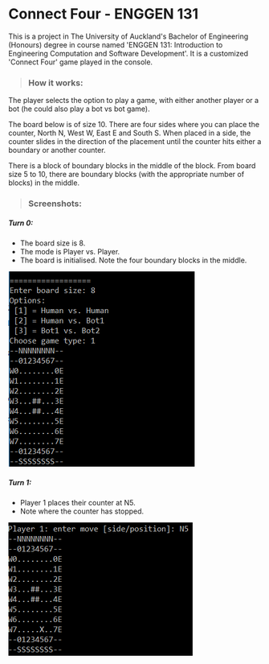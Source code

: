 # Connect Four - ENGGEN 131
This is a project in The University of Auckland's Bachelor of Engineering (Honours) degree in course named 'ENGGEN 131: Introduction to Engineering Computation and Software Development'. It is a customized 'Connect Four' game played in the console.

> ### How it works:

The player selects the option to play a game, with either another player or a bot (he could also play a bot vs bot game).

The board below is of size 10. There are four sides where you can place the counter, North N, West W, East E and South S. When placed in a side, the counter slides in the direction of the placement until the counter hits either a boundary or another counter.

There is a block of boundary blocks in the middle of the block. From board size 5 to 10, there are boundary blocks (with the appropriate number of blocks) in the middle.

> ### Screenshots:

##### Turn 0:
* The board size is 8.
* The mode is Player vs. Player.
* The board is initialised. Note the four boundary blocks in the middle.

![Board size of 8, Player vs. Player, Initialising the board][turnZero]

##### Turn 1:
* Player 1 places their counter at N5.
* Note where the counter has stopped.

![Player 1 places the counter at North 5 (N5)][turnOne]



[turnZero]: https://github.com/MartinTiangco/ConnectFour-ENGGEN131/blob/master/Screenshots/Turn0.PNG "Board size of 8, Player vs. Player, Initialising the board"
[turnOne]: https://github.com/MartinTiangco/ConnectFour-ENGGEN131/blob/master/Screenshots/Turn1.PNG "Player 1 places the counter at North 5 (N5)"
